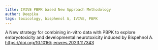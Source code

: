 ```yaml
---
title: IVIVE PBPK based New Approach Methodology
author: Deepika
tags: toxicology, bisphenol A, IVIVE, PBPK
---
```

A New strategy for combining in-vitro data with PBPK to explore embryotoxicity and developmental neurotoxicity induced by Bispehnol A.
https://doi.org/10.1016/j.envres.2023.117343
